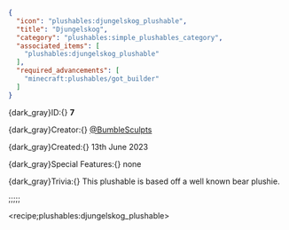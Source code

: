 ```json
{
  "icon": "plushables:djungelskog_plushable",
  "title": "Djungelskog",
  "category": "plushables:simple_plushables_category",
  "associated_items": [
    "plushables:djungelskog_plushable"
  ],
  "required_advancements": [
    "minecraft:plushables/got_builder"
  ]
}
```

{dark_gray}ID:{} **7** 

{dark_gray}Creator:{} [@BumbleSculpts](https://twitter.com/BumbleSculpts) 

{dark_gray}Created:{} 13th June 2023 


{dark_gray}Special Features:{} none 


{dark_gray}Trivia:{} This plushable is based off a well known bear plushie.

;;;;;

<recipe;plushables:djungelskog_plushable>


